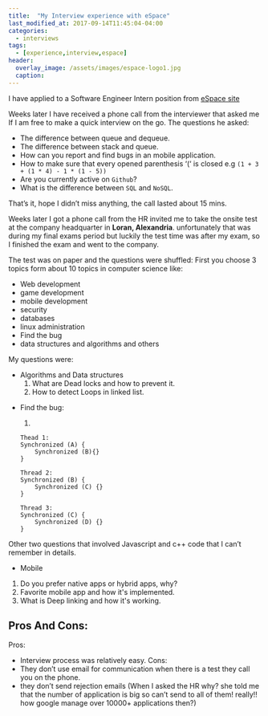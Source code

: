 ```yaml
---
title:  "My Interview experience with eSpace"
last_modified_at: 2017-09-14T11:45:04-04:00
categories: 
  - interviews
tags:
  - [experience,interview,espace]
header:
  overlay_image: /assets/images/espace-logo1.jpg
  caption:
---
```

 
<p></p>

I have applied to a Software Engineer Intern position from [eSpace site](https://www.espace.com.eg/company/jobs)

Weeks later I have received a phone call from the interviewer that asked me If I am free to make a quick interview on the go.
The questions he asked:
- The difference between queue and dequeue.
- The difference between stack and queue.
- How can you report and find bugs in an mobile application.
- How to make sure that every opened parenthesis ‘(‘ is closed e.g ```(1 + 3 + (1 * 4) - 1 * (1 - 5))```
- Are you currently active on `Github`?
- What is the difference between `SQL` and `NoSQL`.

That’s it, hope I didn’t miss anything, the call lasted about 15 mins.

Weeks later I got a phone call from the HR invited me to take the onsite test at the company headquarter in **Loran, Alexandria**.
unfortunately that was during my final exams period but luckily the test time was after my exam, so I finished the exam and went to the company.

The test was on paper and the questions were shuffled:
First you choose 3 topics form about 10 topics in computer science like:

- Web development
- game development 
- mobile development
- security
- databases
- linux administration
- Find the bug
- data structures and algorithms and others

My questions were:

* Algorithms and Data structures 
    1. What are Dead locks and how to prevent it.
    2. How to detect Loops in linked list.

<!-- 3. Players matching.
4. Twitter
5. What happens when you search google.com
6. Max x. -->

* Find the bug: 
	1.  

	```
	Thead 1:
	Synchronized (A) {
		Synchronized (B){}
	}

	Thread 2: 
	Synchronized (B) {
	    Synchronized (C) {} 
	} 

	Thread 3: 
	Synchronized (C) {
	    Synchronized (D) {} 
	}
	```

Other two questions that involved Javascript and c++ code that I can’t remember in details.

* Mobile 
1. Do you prefer native apps or hybrid apps, why?
2. Favorite mobile app and how it's implemented.
3. What is Deep linking and how it's working.

## Pros And Cons:
Pros:
- Interview process was relatively easy.
Cons: 
- They don’t use email for communication when there is a test they call you on the phone.
- they don’t send rejection emails (When I asked the HR why? she told me that the number of application is big so can’t send to all of them! really!! how google manage over 10000+ applications then?)

